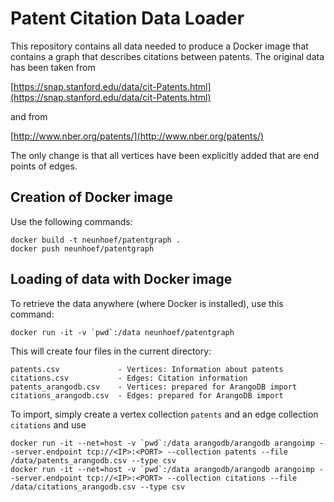 Patent Citation Data Loader
===========================

This repository contains all data needed to produce a Docker image that
contains a graph that describes citations between patents. The original
data has been taken from

  [https://snap.stanford.edu/data/cit-Patents.html](https://snap.stanford.edu/data/cit-Patents.html)

and from

  [http://www.nber.org/patents/](http://www.nber.org/patents/)

The only change is that all vertices have been explicitly added that are
end points of edges.

Creation of Docker image
------------------------

Use the following commands:

    docker build -t neunhoef/patentgraph .
    docker push neunhoef/patentgraph

Loading of data with Docker image
---------------------------------

To retrieve the data anywhere (where Docker is installed), use this command:

    docker run -it -v `pwd`:/data neunhoef/patentgraph

This will create four files in the current directory:

    patents.csv             - Vertices: Information about patents
    citations.csv           - Edges: Citation information
    patents_arangodb.csv    - Vertices: prepared for ArangoDB import
    citations_arangodb.csv  - Edges: prepared for ArangoDB import

To import, simply create a vertex collection `patents` and an edge
collection `citations` and use

    docker run -it --net=host -v `pwd`:/data arangodb/arangodb arangoimp --server.endpoint tcp://<IP>:<PORT> --collection patents --file /data/patents_arangodb.csv --type csv
    docker run -it --net=host -v `pwd`:/data arangodb/arangodb arangoimp --server.endpoint tcp://<IP>:<PORT> --collection citations --file /data/citations_arangodb.csv --type csv

